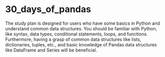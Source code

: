 # 30_days_of_pandas
The study plan is designed for users who have some basics in Python and understand common data structures. You should be familiar with Python, like syntax, data types, conditional statements, loops, and functions. Furthermore, having a grasp of common data structures like lists, dictionaries, tuples, etc., and basic knowledge of Pandas data structures like DataFrame and Series will be beneficial.
